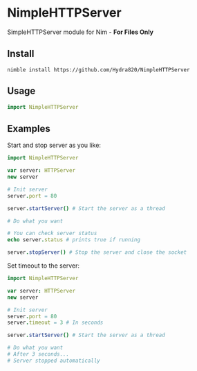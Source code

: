 # NimpleHTTPServer
SimpleHTTPServer module for Nim - **For Files Only**

## Install
```
nimble install https://github.com/Hydra820/NimpleHTTPServer
```

## Usage
```Nim
import NimpleHTTPServer
```

## Examples
Start and stop server as you like:
```Nim
import NimpleHTTPServer

var server: HTTPServer
new server

# Init server
server.port = 80

server.startServer() # Start the server as a thread

# Do what you want

# You can check server status
echo server.status # prints true if running

server.stopServer() # Stop the server and close the socket
```

Set timeout to the server:
```Nim
import NimpleHTTPServer

var server: HTTPServer
new server

# Init server
server.port = 80
server.timeout = 3 # In seconds

server.startServer() # Start the server as a thread

# Do what you want
# After 3 seconds...
# Server stopped automatically
```
